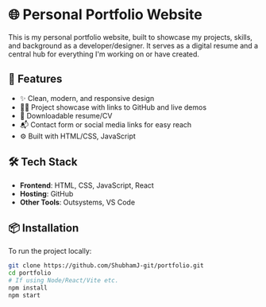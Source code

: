 # 🌐 Personal Portfolio Website

This is my personal portfolio website, built to showcase my projects, skills, and background as a developer/designer. It serves as a digital resume and a central hub for everything I'm working on or have created.

## 🚀 Features

- ✨ Clean, modern, and responsive design
- 🧑‍💻 Project showcase with links to GitHub and live demos
- 📄 Downloadable resume/CV
- 📬 Contact form or social media links for easy reach
- ⚙️ Built with HTML/CSS, JavaScript

## 🛠️ Tech Stack

- **Frontend**: HTML, CSS, JavaScript, React
- **Hosting**: GitHub
- **Other Tools**: Outsystems, VS Code

## 📦 Installation

To run the project locally:

```bash
git clone https://github.com/ShubhamJ-git/portfolio.git
cd portfolio
# If using Node/React/Vite etc.
npm install
npm start
```
